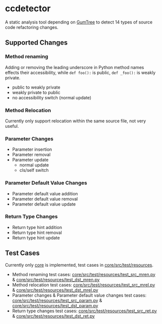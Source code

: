 # ccdetector

A static analysis tool depending on [GumTree](https://github.com/GumTreeDiff/gumtree) to detect 14 types of source code refactoring changes.

## Supported Changes

### Method renaming

Adding or removing the leading underscore in Python method names effects their accessibility, while `def foo():` is public, `def _foo():` is weakly private.

- public to weakly private
- weakly private to public
- no accessibility switch (normal update)

### Method Relocation

Currently only support relocation within the same source file, not very useful.

### Parameter Changes

- Parameter insertion
- Parameter removal
- Parameter update
  - normal update
  - cls/self switch

### Parameter Default Value Changes

- Parameter default value addition
- Parameter default value removal
- Parameter default value update

### Return Type Changes

- Return type hint addition
- Return type hint removal
- Return type hint update

## Test Cases

Currently only [core](core) is implemented, test cases in [core/src/test/resources](core/src/test/resources).

- Method renaming test cases: [core/src/test/resources/test_src_mren.py](core/src/test/resources/test_src_mren.py) & [core/src/test/resources/test_dst_mren.py](core/src/test/resources/test_dst_mren.py)
- Method relocation test cases: [core/src/test/resources/test_src_mrel.py](core/src/test/resources/test_src_mrel.py) & [core/src/test/resources/test_dst_mrel.py](core/src/test/resources/test_dst_mrel.py)
- Parameter changes & Parameter default value changes test cases: [core/src/test/resources/test_src_param.py](core/src/test/resources/test_src_param.py) & [core/src/test/resources/test_dst_param.py](core/src/test/resources/test_dst_param.py)
- Return type changes test cases: [core/src/test/resources/test_src_ret.py](core/src/test/resources/test_src_ret.py) & [core/src/test/resources/test_dst_ret.py](core/src/test/resources/test_dst_ret.py)
